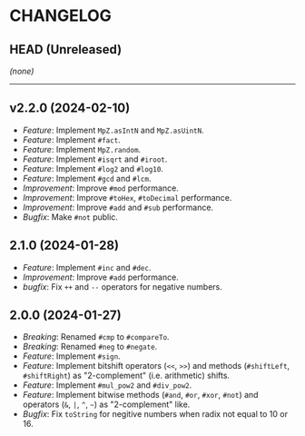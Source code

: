 CHANGELOG
=========

## HEAD (Unreleased)
_(none)_

---

## v2.2.0 (2024-02-10)
* *Feature*: Implement `MpZ.asIntN` and `MpZ.asUintN`.
* *Feature*: Implement `#fact`.
* *Feature*: Implement `MpZ.random`.
* *Feature*: Implement `#isqrt` and `#iroot`.
* *Feature*: Implement `#log2` and `#log10`.
* *Feature*: Implement `#gcd` and `#lcm`.
* *Improvement*: Improve `#mod` performance.
* *Improvement*: Improve `#toHex`, `#toDecimal` performance.
* *Improvement*: Improve `#add` and `#sub` performance.
* *Bugfix*: Make `#not` public.

## 2.1.0 (2024-01-28)
* *Feature*: Implement `#inc` and `#dec`.
* *Improvement*: Improve `#add` performance.
* *bugfix*: Fix `++` and `--` operators for negative numbers.

## 2.0.0 (2024-01-27)
* *Breaking*: Renamed `#cmp` to `#compareTo`.
* *Breaking*: Renamed `#neg` to `#negate`.
* *Feature*: Implement `#sign`.
* *Feature*: Implement bitshift operators (`<<`, `>>`) and methods (`#shiftLeft`, `#shiftRight`) as "2-complement" (i.e. arithmetic) shifts.
* *Feature*: Implement `#mul_pow2` and `#div_pow2`.
* *Feature*: Implement bitwise methods (`#and`, `#or`, `#xor`, `#not`) and operators (`&`, `|`, `^`, `~`) as "2-complement" like.
* *Bugfix*: Fix `toString` for negitive numbers when radix not equal to 10 or 16.

